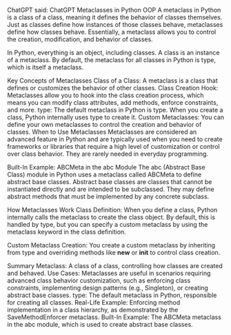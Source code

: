
ChatGPT said:
ChatGPT
Metaclasses in Python OOP
A metaclass in Python is a class of a class, meaning it defines the behavior of classes themselves. Just as classes define how instances of those classes behave, metaclasses define how classes behave. Essentially, a metaclass allows you to control the creation, modification, and behavior of classes.

In Python, everything is an object, including classes. A class is an instance of a metaclass. By default, the metaclass for all classes in Python is type, which is itself a metaclass.

Key Concepts of Metaclasses
Class of a Class: A metaclass is a class that defines or customizes the behavior of other classes.
Class Creation Hook: Metaclasses allow you to hook into the class creation process, which means you can modify class attributes, add methods, enforce constraints, and more.
type: The default metaclass in Python is type. When you create a class, Python internally uses type to create it.
Custom Metaclasses: You can define your own metaclasses to control the creation and behavior of classes.
When to Use Metaclasses
Metaclasses are considered an advanced feature in Python and are typically used when you need to create frameworks or libraries that require a high level of customization or control over class behavior. They are rarely needed in everyday programming.


Built-In Example: ABCMeta in the abc Module
The abc (Abstract Base Class) module in Python uses a metaclass called ABCMeta to define abstract base classes. Abstract base classes are classes that cannot be instantiated directly and are intended to be subclassed. They may define abstract methods that must be implemented by any concrete subclass.

How Metaclasses Work
Class Definition: When you define a class, Python internally calls the metaclass to create the class object. By default, this is handled by type, but you can specify a custom metaclass by using the metaclass keyword in the class definition.

Custom Metaclass Creation: You create a custom metaclass by inheriting from type and overriding methods like __new__ or __init__ to control class creation.



Summary
Metaclass: A class of a class, controlling how classes are created and behaved.
Use Cases: Metaclasses are useful in scenarios requiring advanced class behavior customization, such as enforcing class constraints, implementing design patterns (e.g., Singleton), or creating abstract base classes.
type: The default metaclass in Python, responsible for creating all classes.
Real-Life Example: Enforcing method implementation in a class hierarchy, as demonstrated by the SaveMethodEnforcer metaclass.
Built-In Example: The ABCMeta metaclass in the abc module, which is used to create abstract base classes.